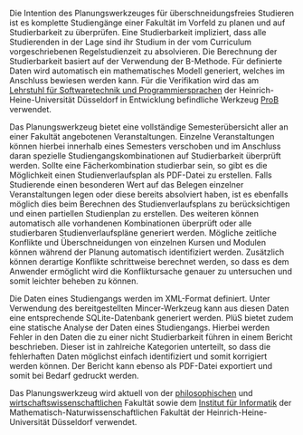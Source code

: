 Die Intention des Planungswerkzeuges für überschneidungsfreies Studieren ist es komplette Studiengänge einer Fakultät im Vorfeld zu planen und auf Studierbarkeit zu überprüfen. Eine Studierbarkeit impliziert, dass alle Studierenden in der Lage sind ihr Studium in der vom Curriculum vorgeschriebenen Regelstudienzeit zu absolvieren. Die Berechnung der Studierbarkeit basiert auf der Verwendung der B-Methode. Für definierte Daten wird automatisch ein mathematisches Modell generiert, welches im Anschluss bewiesen werden kann. Für die Verifikation wird das am [Lehrstuhl für Softwaretechnik und Programmiersprachen](http://www.stups.hhu.de) der Heinrich-Heine-Universität Düsseldorf in Entwicklung befindliche Werkzeug [ProB](http://www3.hhu.de/stups/prob/index.php/Main_Page) verwendet.

Das Planungswerkzeug bietet eine vollständige Semesterübersicht aller an einer Fakultät angebotenen Veranstaltungen. 
Einzelne Veranstaltungen können hierbei innerhalb eines Semesters verschoben und im Anschluss daran spezielle Studiengangskombinationen auf Studierbarkeit überprüft werden. Sollte eine Fächerkombination studierbar sein, so gibt es die Möglichkeit einen Studienverlaufsplan als PDF-Datei zu erstellen. Falls Studierende einen besonderen Wert auf das Belegen einzelner Veranstaltungen legen oder diese bereits absolviert haben, ist es ebenfalls möglich dies beim Berechnen des Studienverlaufsplans zu berücksichtigen und einen partiellen Studienplan zu erstellen. Des weiteren können automatisch alle vorhandenen Kombinationen überprüft oder alle studierbaren Studienverlaufspläne generiert werden.
Mögliche zeitliche Konflikte und Überschneidungen von einzelnen Kursen und Modulen können während der Planung automatisch identifiziert werden. Zusätzlich können derartige Konflikte schrittweise berechnet werden, so dass es dem Anwender ermöglicht wird die Konfliktursache genauer zu untersuchen und somit leichter beheben zu können.

Die Daten eines Studiengangs werden im XML-Format definiert. Unter Verwendung des bereitgestellten Mincer-Werkzeug kann aus diesen Daten eine entsprechende SQLite-Datenbank generiert werden. PlüS bietet zudem eine statische Analyse der Daten eines Studiengangs. Hierbei werden Fehler in den Daten die zu einer nicht Studierbarkeit führen in einem Bericht beschrieben. Dieser ist in zahlreiche Kategorien unterteilt, so dass die fehlerhaften Daten möglichst einfach identifiziert und somit korrigiert werden können. Der Bericht kann ebenso als PDF-Datei exportiert und somit bei Bedarf gedruckt werden.

Das Planungswerkzeug wird aktuell von der [philosophischen](http://www.philo.hhu.de/) und [wirtschaftswissenschaftlichen](http://www.wiwi.hhu.de/) Fakultät sowie dem [Institut für Informatik](http://www.cs.hhu.de) der Mathematisch-Naturwissenschaftlichen Fakultät der Heinrich-Heine-Universität Düsseldorf verwendet.
